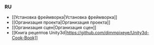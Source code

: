 ### RU
- [[Установка фреймворка|Установка фреймворка]]
- [[Организация проекта|Организация проекта]]
- [[Организация сцен|Организация сцен]]
- [[Книга рецептов Unity3d|https://github.com/dimmpixeye/Unity3d-Cook-Book]]
 